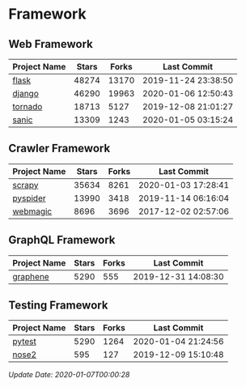# Framework

## Web Framework

| Project Name | Stars | Forks | Last Commit |
| ------------ | ----- | ----- | ----------- |
| [flask](https://github.com/pallets/flask) | 48274 | 13170 | 2019-11-24 23:38:50 |
| [django](https://github.com/django/django) | 46290 | 19963 | 2020-01-06 12:50:43 |
| [tornado](https://github.com/tornadoweb/tornado) | 18713 | 5127 | 2019-12-08 21:01:27 |
| [sanic](https://github.com/huge-success/sanic) | 13309 | 1243 | 2020-01-05 03:15:24 |

## Crawler Framework

| Project Name | Stars | Forks | Last Commit |
| ------------ | ----- | ----- | ----------- |
| [scrapy](https://github.com/scrapy/scrapy) | 35634 | 8261 | 2020-01-03 17:28:41 |
| [pyspider](https://github.com/binux/pyspider) | 13990 | 3418 | 2019-11-14 06:16:04 |
| [webmagic](https://github.com/code4craft/webmagic) | 8696 | 3696 | 2017-12-02 02:57:06 |

## GraphQL Framework

| Project Name | Stars | Forks | Last Commit |
| ------------ | ----- | ----- | ----------- |
| [graphene](https://github.com/graphql-python/graphene) | 5290 | 555 | 2019-12-31 14:08:30 |

## Testing Framework

| Project Name | Stars | Forks | Last Commit |
| ------------ | ----- | ----- | ----------- |
| [pytest](https://github.com/pytest-dev/pytest) | 5290 | 1264 | 2020-01-04 21:24:56 |
| [nose2](https://github.com/nose-devs/nose2) | 595 | 127 | 2019-12-09 15:10:48 |

*Update Date: 2020-01-07T00:00:28*